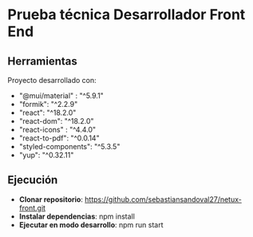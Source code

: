 
# Prueba técnica Desarrollador Front End

## Herramientas

Proyecto desarrollado con:
- "@mui/material" : "^5.9.1"
- "formik": "^2.2.9"
- "react": "^18.2.0"
- "react-dom": "^18.2.0"
- "react-icons" : "^4.4.0"
- "react-to-pdf": "^0.0.14"
- "styled-components": "^5.3.5"
- "yup": "^0.32.11"

## Ejecución
- **Clonar repositorio**: https://github.com/sebastiansandoval27/netux-front.git
- **Instalar dependencias**: npm install
- **Ejecutar en modo desarrollo**: npm run start

